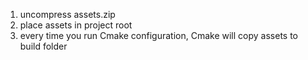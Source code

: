 1. uncompress assets.zip
2. place assets in project root
3. every time you run Cmake configuration, Cmake will copy assets to build folder